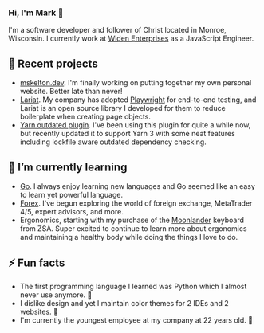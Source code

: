 ### Hi, I'm Mark 👋

I'm a software developer and follower of Christ located in Monroe, Wisconsin. I currently work at [Widen Enterprises](https://github.com/Widen) as a JavaScript Engineer.

## 🔭 Recent projects

- [mskelton.dev](https://mskelton.dev). I'm finally working on putting together my own personal website. Better late than never!
- [Lariat](https://github.com/Widen/lariat). My company has adopted [Playwright](https://playwright.dev/) for end-to-end testing, and Lariat is an open source library I developed for them to reduce boilerplate when creating page objects.
- [Yarn outdated plugin](https://github.com/mskelton/yarn-plugin-outdated). I've been using this plugin for quite a while now, but recently updated it to support Yarn 3 with some neat features including lockfile aware outdated dependency checking.

## 🌱 I’m currently learning

- [Go](https://golang.org). I always enjoy learning new languages and Go seemed like an easy to learn yet powerful language.
- [Forex](https://en.wikipedia.org/wiki/Foreign_exchange_market). I've begun exploring the world of foreign exchange, MetaTrader 4/5, expert advisors, and more.
- Ergonomics, starting with my purchase of the [Moonlander](https://www.zsa.io/moonlander/) keyboard from ZSA. Super excited to continue to learn more about ergonomics and maintaining a healthy body while doing the things I love to do.

## ⚡ Fun facts

- The first programming language I learned was Python which I almost never use anymore. 🐍
- I dislike design and yet I maintain color themes for 2 IDEs and 2 websites. 🤷
- I'm currently the youngest employee at my company at 22 years old. 👶
